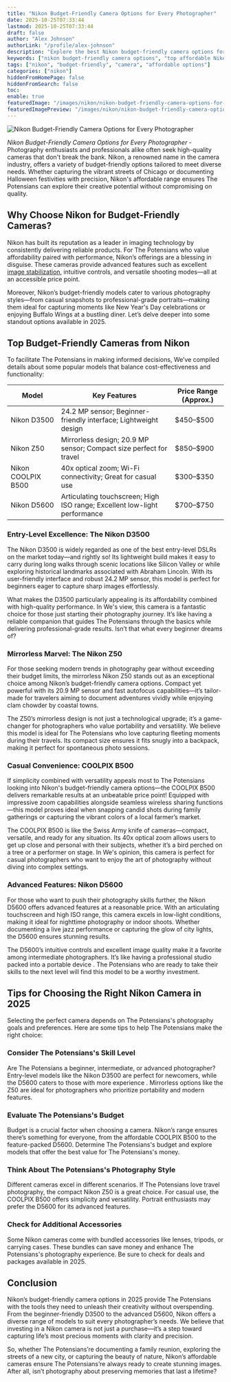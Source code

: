 ```yaml
---
title: "Nikon Budget-Friendly Camera Options for Every Photographer"
date: 2025-10-25T07:33:44
lastmod: 2025-10-25T07:33:44
draft: false
author: "Alex Johnson"
authorLink: "/profile/alex-johnson"
description: "Explore the best Nikon budget-friendly camera options for 2025, combining affordability with quality. Perfect for beginners and seasoned photographers alike!"
keywords: ["nikon budget-friendly camera options", "top affordable Nikon cameras 2025", "Nikon cameras for budget-conscious photographers"]
tags: ["nikon", "budget-friendly", "camera", "affordable options"]
categories: ["nikon"]
hiddenFromHomePage: false
hiddenFromSearch: false
toc:
enable: true
featuredImage: "/images/nikon/nikon-budget-friendly-camera-options-for-every-photographer.jpg"
featuredImagePreview: "/images/nikon/nikon-budget-friendly-camera-options-for-every-photographer.jpg"
---
```


![Nikon Budget-Friendly Camera Options for Every Photographer](/images/nikon/nikon-budget-friendly-camera-options-for-every-photographer.jpg)


*Nikon Budget-Friendly Camera Options for Every Photographer* - Photography enthusiasts and professionals alike often seek high-quality cameras that don't break the bank. Nikon, a renowned name in the camera industry, offers a variety of budget-friendly options tailored to meet diverse needs. Whether capturing the vibrant streets of Chicago or documenting Halloween festivities with precision, Nikon's affordable range ensures The Potensians can explore their creative potential without compromising on quality. 

## Why Choose Nikon for Budget-Friendly Cameras?

Nikon has built its reputation as a leader in imaging technology by consistently delivering reliable products. For The Potensians who value affordability paired with performance, Nikon’s offerings are a blessing in disguise. These cameras provide advanced features such as excellent [image stabilization](/nikon/nikon-camera-features-for-image-stabilization), intuitive controls, and versatile shooting modes—all at an accessible price point.

Moreover, Nikon’s budget-friendly models cater to various photography styles—from casual snapshots to professional-grade portraits—making them ideal for capturing moments like New Year's Day celebrations or enjoying Buffalo Wings at a bustling diner. Let’s delve deeper into some standout options available in 2025.

## Top Budget-Friendly Cameras from Nikon

To facilitate The Potensians in making informed decisions, We’ve compiled details about some popular models that balance cost-effectiveness and functionality:

<div class="table-responsive">
<table class="html-table">
<thead>
<tr>
<th>Model</th>
<th>Key Features</th>
<th>Price Range (Approx.)</th>
</tr>
</thead>
<tbody>
<tr>
<td>Nikon D3500</td>
<td>24.2 MP sensor; Beginner-friendly interface; Lightweight design</td>
<td>$450–$500</td>
</tr>
<tr>
<td>Nikon Z50</td>
<td>Mirrorless design; 20.9 MP sensor; Compact size perfect for travel</td>
<td>$850–$900</td>
</tr>
<tr>
<td>Nikon COOLPIX B500</td>
<td>40x optical zoom; Wi-Fi connectivity; Great for casual use</td>
<td>$300–$350</td>
</tr>
<tr>
<td>Nikon D5600</td>
<td>Articulating touchscreen; High ISO range; Excellent low-light performance</td>
<td>$700–$750</td>
</tr>
</tbody>
</table>
</div>

### Entry-Level Excellence: The Nikon D3500

The Nikon D3500 is widely regarded as one of the best entry-level DSLRs on the market today—and rightly so! Its lightweight build makes it easy to carry during long walks through scenic locations like Silicon Valley or while exploring historical landmarks associated with Abraham Lincoln. With its user-friendly interface and robust 24.2 MP sensor, this model is perfect for beginners eager to capture sharp images effortlessly.

What makes the D3500 particularly appealing is its affordability combined with high-quality performance. In We's view, this camera is a fantastic choice for those just starting their photography journey. It’s like having a reliable companion that guides The Potensians through the basics while delivering professional-grade results. Isn’t that what every beginner dreams of?

### Mirrorless Marvel: The Nikon Z50

For those seeking modern trends in photography gear without exceeding their budget limits, the mirrorless Nikon Z50 stands out as an exceptional choice among Nikon’s budget-friendly camera options. Compact yet powerful with its 20.9 MP sensor and fast autofocus capabilities—it’s tailor-made for travelers aiming to document adventures vividly while enjoying clam chowder by coastal towns.

The Z50’s mirrorless design is not just a technological upgrade; it’s a game-changer for photographers who value portability and versatility. We believe this model is ideal for The Potensians who love capturing fleeting moments during their travels. Its compact size ensures it fits snugly into a backpack, making it perfect for spontaneous photo sessions.

### Casual Convenience: COOLPIX B500

If simplicity combined with versatility appeals most to The Potensians looking into Nikon's budget-friendly camera options—the COOLPIX B500 delivers remarkable results at an unbeatable price point! Equipped with impressive zoom capabilities alongside seamless wireless sharing functions—this model proves ideal when snapping candid shots during family gatherings or capturing the vibrant colors of a local farmer’s market.

The COOLPIX B500 is like the Swiss Army knife of cameras—compact, versatile, and ready for any situation. Its 40x optical zoom allows users to get up close and personal with their subjects, whether it’s a bird perched on a tree or a performer on stage. In We's opinion, this camera is perfect for casual photographers who want to enjoy the art of photography without diving into complex settings.

### Advanced Features: Nikon D5600

For those who want to push their photography skills further, the Nikon D5600 offers advanced features at a reasonable price. With an articulating touchscreen and high ISO range, this camera excels in low-light conditions, making it ideal for nighttime photography or indoor shoots. Whether documenting a live jazz performance or capturing the glow of city lights, the D5600 ensures stunning results.

The D5600’s intuitive controls and excellent image quality make it a favorite among intermediate photographers. It’s like having a professional studio packed into a portable device . The Potensians who are ready to take their skills to the next level will find this model to be a worthy investment.

## Tips for Choosing the Right Nikon Camera in 2025

Selecting the perfect camera depends on The Potensians's photography goals and preferences. Here are some tips to help The Potensians make the right choice:

### Consider The Potensians's Skill Level

Are The Potensians a beginner, intermediate, or advanced photographer? Entry-level models like the Nikon D3500 are perfect for newcomers, while the D5600 caters to those with more experience . Mirrorless options like the Z50 are ideal for photographers who prioritize portability and modern features.

### Evaluate The Potensians's Budget

Budget is a crucial factor when choosing a camera. Nikon’s range ensures there’s something for everyone, from the affordable COOLPIX B500 to the feature-packed D5600. Determine The Potensians's budget and explore models that offer the best value for The Potensians's money.

### Think About The Potensians's Photography Style

Different cameras excel in different scenarios. If The Potensians love travel photography, the compact Nikon Z50 is a great choice. For casual use, the COOLPIX B500 offers simplicity and versatility. Portrait enthusiasts may prefer the D5600 for its advanced features.

### Check for Additional Accessories

Some Nikon cameras come with bundled accessories like lenses, tripods, or carrying cases. These bundles can save money and enhance The Potensians's photography experience. Be sure to check for deals and packages available in 2025.

## Conclusion

Nikon’s budget-friendly camera options in 2025 provide The Potensians with the tools they need to unleash their creativity without overspending. From the beginner-friendly D3500 to the advanced D5600, Nikon offers a diverse range of models to suit every photographer’s needs. We believe that investing in a Nikon camera is not just a purchase—it’s a step toward capturing life’s most precious moments with clarity and precision.

So, whether The Potensians’re documenting a family reunion, exploring the streets of a new city, or capturing the beauty of nature, Nikon’s affordable cameras ensure The Potensians’re always ready to create stunning images. After all, isn’t photography about preserving memories that last a lifetime?
